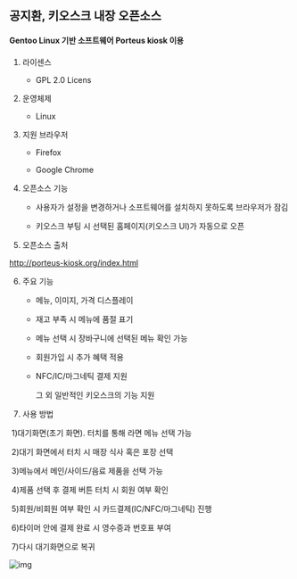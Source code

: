 ## 공지환, 키오스크 내장 오픈소스 ##

#### Gentoo Linux 기반 소프트웨어 Porteus kiosk 이용

1. 라이센스

   - GPL 2.0 Licens

     

2. 운영체제

   - Linux 

     

3. 지원 브라우저

   - Firefox

   - Google Chrome

     

4. 오픈소스 기능

   - 사용자가 설정을 변경하거나 소프트웨어를 설치하지 못하도록 브라우저가 잠김

   - 키오스크 부팅 시 선택된 홈페이지(키오스크 UI)가 자동으로 오픈

     

5. 오픈소스 출처

http://porteus-kiosk.org/index.html



6. 주요 기능

   - 메뉴, 이미지, 가격 디스플레이

   - 재고 부족 시 메뉴에 품절 표기

   - 메뉴 선택 시 장바구니에 선택된 메뉴 확인 가능

   - 회원가입 시 추가 혜택 적용

   - NFC/IC/마그네틱 결제 지원

     그 외 일반적인 키오스크의 기능 지원

     

7. 사용 방법

​	1)대기화면(초기 화면). 터치를 통해 라면 메뉴 선택 가능

​	2)대기 화면에서 터치 시 매장 식사 혹은 포장 선택

​	3)메뉴에서 메인/사이드/음료 제품을 선택 가능

​	4)제품 선택 후 결제 버튼 터치 시 회원 여부 확인

​	5)회원/비회원 여부 확인 시 카드결제(IC/NFC/마그네틱) 진행

​	6)타이머 안에 결제 완료 시 영수증과 번호표 부여

​	7)다시 대기화면으로 복귀



![img](https://camo.githubusercontent.com/e92058a2a4636848cf73944a8b40a1bd9bda370b78f72cb59f29e762df4c6210/687474703a2f2f796f6f6e62756d7461652e636f6d2f77702d636f6e74656e742f75706c6f6164732f323032302f31312f312e706e67)
